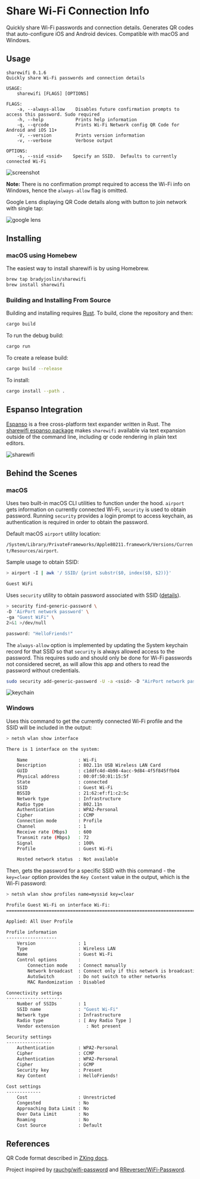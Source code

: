 # Share Wi-Fi Connection Info

Quickly share Wi-Fi passwords and connection details. Generates QR codes that auto-configure iOS and Android devices. Compatible with macOS and Windows.

## Usage

```text
sharewifi 0.1.6
Quickly share Wi-Fi passwords and connection details

USAGE:
    sharewifi [FLAGS] [OPTIONS]

FLAGS:
    -a, --always-allow    Disables future confirmation prompts to access this password. Sudo required
    -h, --help            Prints help information
    -q, --qrcode          Prints Wi-Fi Network config QR Code for Android and iOS 11+
    -V, --version         Prints version information
    -v, --verbose         Verbose output

OPTIONS:
    -s, --ssid <ssid>    Specify an SSID.  Defaults to currently connected Wi-Fi
```

![screenshot](./images/screenshot.png)

**Note:** There is no confirmation prompt required to access the Wi-Fi info on Windows, hence the `always-allow` flag is omitted.

Google Lens displaying QR Code details along with button to join network with single tap:

![google lens](./images/googlelens.png)

## Installing

### macOS using Homebew

The easiest way to install sharewifi is by using Homebrew.

```bash
brew tap bradyjoslin/sharewifi
brew install sharewifi
```

### Building and Installing From Source

Building and installing requires [Rust](https://www.rust-lang.org/tools/install). To build, clone the repository and then:

```bash
cargo build
```

To run the debug build:

```bash
cargo run
```

To create a release build:

```bash
cargo build --release
```

To install:

```bash
cargo install --path .
```

## Espanso Integration

[Espanso](https://espanso.org/) is a free cross-platform text expander written in Rust. The [sharewifi espanso package](https://github.com/bradyjoslin/espanso-package-sharewifi/) makes `sharewifi` available via text expansion outside of the command line, including qr code rendering in plain text editors.

![sharewifi](./images/sharewifi.gif)

## Behind the Scenes

### macOS

Uses two built-in macOS CLI utilities to function under the hood. `airport` gets information on currently connected Wi-Fi, `security` is used to obtain password. Running `security` provides a login prompt to access keychain, as authentication is required in order to obtain the password.

Default macOS `airport` utility location:

`/System/Library/PrivateFrameworks/Apple80211.framework/Versions/Current/Resources/airport`.

Sample usage to obtain SSID:

```bash
> airport -I | awk '/ SSID/ {print substr($0, index($0, $2))}'

Guest WiFi
```

Uses `security` utility to obtain password associated with SSID ([details](https://macromates.com/blog/2006/keychain-access-from-shell/)).

```bash
> security find-generic-password \
-D 'AirPort network password' \
-ga "Guest WiFi" \
2>&1 >/dev/null

password: "HelloFriends!"
```

The `always-allow` option is implemented by updating the System keychain record for that SSID so that `security` is always allowed access to the password. This requires sudo and should only be done for Wi-Fi passwords not considered secret, as will allow this app and others to read the password without credentials.

```bash
sudo security add-generic-password -U -a <ssid> -D "AirPort network password" -T "/usr/bin/security" -s "AirPort"  /Library/Keychains/System.keychain
```

![keychain](./images/keychain.png)

### Windows

Uses this command to get the currently connected Wi-Fi profile and the SSID will be included in the output:

```sh
> netsh wlan show interface

There is 1 interface on the system:

    Name                   : Wi-Fi
    Description            : 802.11n USB Wireless LAN Card
    GUID                   : c1ddfc4d-4b98-4acc-9d84-4f5f845ffb04
    Physical address       : 00:0f:50:01:15:5f
    State                  : connected
    SSID                   : Guest Wi-Fi
    BSSID                  : 21:62:ef:f1:c2:5c
    Network type           : Infrastructure
    Radio type             : 802.11n
    Authentication         : WPA2-Personal
    Cipher                 : CCMP
    Connection mode        : Profile
    Channel                : 1
    Receive rate (Mbps)    : 600
    Transmit rate (Mbps)   : 72
    Signal                 : 100%
    Profile                : Guest Wi-Fi

    Hosted network status  : Not available
```

Then, gets the password for a specific SSID with this command - the `key=clear` option provides the `Key Content` value in the output, which is the Wi-Fi password:

```sh
> netsh wlan show profiles name=myssid key=clear

Profile Guest Wi-Fi on interface Wi-Fi:
=======================================================================

Applied: All User Profile

Profile information
-------------------
    Version                : 1
    Type                   : Wireless LAN
    Name                   : Guest Wi-Fi
    Control options        :
        Connection mode    : Connect manually
        Network broadcast  : Connect only if this network is broadcasting
        AutoSwitch         : Do not switch to other networks
        MAC Randomization  : Disabled

Connectivity settings
---------------------
    Number of SSIDs        : 1
    SSID name              : "Guest Wi-Fi"
    Network type           : Infrastructure
    Radio type             : [ Any Radio Type ]
    Vendor extension          : Not present

Security settings
-----------------
    Authentication         : WPA2-Personal
    Cipher                 : CCMP
    Authentication         : WPA2-Personal
    Cipher                 : GCMP
    Security key           : Present
    Key Content            : HelloFriends!

Cost settings
-------------
    Cost                   : Unrestricted
    Congested              : No
    Approaching Data Limit : No
    Over Data Limit        : No
    Roaming                : No
    Cost Source            : Default
```

## References

QR Code format described in [ZXing docs](https://github.com/zxing/zxing/wiki/Barcode-Contents#wi-fi-network-config-android-ios-11).

Project inspired by [rauchg/wifi-password](https://github.com/rauchg/wifi-password) and [RReverser/WiFi-Password](https://github.com/RReverser/WiFi-Password).
